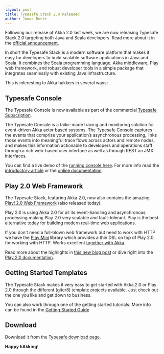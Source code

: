 ```yaml
---
layout: post
title: Typesafe Stack 2.0 Released
author: Jonas Bonér
---
```


Following our release of Akka 2.0 last week, we are now releasing Typesafe Stack 2.0 targeting both Java and Scala developers. Read more about it in the [official announcement](http://blog.typesafe.com/introducing-typesafe-stack-20).

In short the Typesafe Stack is a modern software platform that makes it easy for developers to build scalable software applications in Java and Scala. It combines the Scala programming language, Akka middleware, Play web framework, and robust developer tools in a simple package that integrates seamlessly with existing Java infrastructure.

This is interesting to Akka hakkers in several ways: 

## Typesafe Console

The Typesafe Console is now available as part of the commercial [Typesafe Subscription](http://typesafe.com/products/typesafe-subscription).

The Typesafe Console is a tailor-made tracing and monitoring solution for event-driven Akka actor based systems. The Typesafe Console captures the events that comprise your application’s asynchronous processing, links those events into meaningful trace flows across actors and remote nodes, and makes this information actionable to developers and operations staff through a rich web-based user interface as well as through REST an JMX interfaces.

You can find a live demo of the [running console here](http://console-demo.typesafe.com/).
For more info read the [introductory article](http://blog.typesafe.com/introducing-typesafe-console) or the [online documentation](http://resources.typesafe.com/docs/console).


## Play 2.0 Web Framework

The Typesafe Stack, featuring Akka 2.0, now also contains the amazing [Play! 2.0 Web Framework](http://www.playframework.org/) (also released today). 

Play 2.0 is using Akka 2.0 for all its event-handling and asynchronous processing making Play 2.0 very scalable and fault-tolerant. Play is the best alternative today for building modern real-time web applications.

If you don't need a full-blown web framework but need to work with HTTP we have the [Play Mini](http://github.com/typesafehub/play2-mini) library which provides a thin DSL on top of Play 2.0 for working with HTTP. Works excellent [together with Akka](http://letitcrash.com/post/17888436664/a-sample-application-showcasing-play-mini-and-akka).

Read more about the highlights in [this new blog post](http://blog.typesafe.com/introducing-play-20) or dive right into the [Play 2.0 documentation](http://www.playframework.org/documentation/2.0/Home). 

## Getting Started Templates
The Typesafe Stack makes it very easy to get started with Akka 2.0 or Play 2.0 through the different (giter8) template projects available. Just check out the one you like and get down to business. 

You can also work through one of the getting started tutorials. More info can be found in the [Getting Started Guide](http://typesafe.com/resources/getting-started/typesafe-stack/index.html)

## Download

Download it from the [Typesafe download page](http://typesafe.com/stack/download).

**Happy hAkking!**
